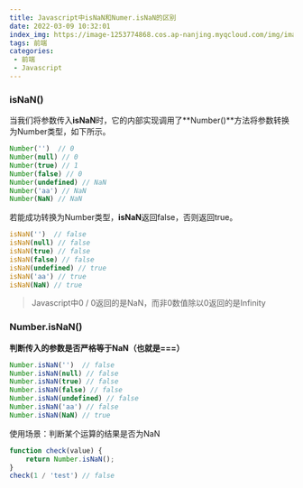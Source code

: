```yaml
---
title: Javascript中isNaN和Numer.isNaN的区别
date: 2022-03-09 10:32:01
index_img: https://image-1253774868.cos.ap-nanjing.myqcloud.com/img/image-20220309104530660.png
tags: 前端
categories:
 - 前端
 - Javascript
---
```


### isNaN()
当我们将参数传入**isNaN**时，它的内部实现调用了**Number()**方法将参数转换为Number类型，如下所示。

``` javascript
Number('')  // 0
Number(null) // 0
Number(true) // 1
Number(false) // 0
Number(undefined) // NaN
Number('aa') // NaN
Number(NaN) // NaN
```
若能成功转换为Number类型，**isNaN**返回false，否则返回true。
``` javascript
isNaN('')  // false
isNaN(null) // false
isNaN(true) // false
isNaN(false) // false
isNaN(undefined) // true
isNaN('aa') // true
isNaN(NaN) // true
```
> Javascript中0 / 0返回的是NaN，而非0数值除以0返回的是Infinity

### Number.isNaN()

**判断传入的参数是否严格等于NaN（也就是===）**

``` javascript
Number.isNaN('')  // false
Number.isNaN(null) // false
Number.isNaN(true) // false
Number.isNaN(false) // false
Number.isNaN(undefined) // false
Number.isNaN('aa') // false
Number.isNaN(NaN) // true
```
使用场景：判断某个运算的结果是否为NaN
``` javascript
function check(value) {
	return Number.isNaN();
}
check(1 / 'test') // false
```